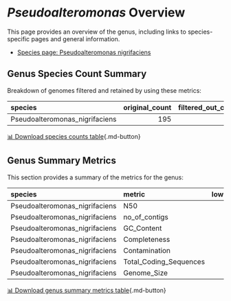 # *Pseudoalteromonas* Overview
This page provides an overview of the genus, including links to species-specific pages and general information.

- [Species page: Pseudoalteromonas nigrifaciens](Pseudoalteromonas_nigrifaciens/index.md)
## Genus Species Count Summary
Breakdown of genomes filtered and retained by using these metrics:

| species                        |   original_count |   filtered_out_count |   final_count |
|:-------------------------------|-----------------:|---------------------:|--------------:|
| Pseudoalteromonas_nigrifaciens |              195 |                   10 |           185 |


[📊 Download species counts table](species_counts.csv){.md-button}
## Genus Summary Metrics
This section provides a summary of the metrics for the genus:

| species                        | metric                 |   lower_bounds |   upper_bounds |
|:-------------------------------|:-----------------------|---------------:|---------------:|
| Pseudoalteromonas_nigrifaciens | N50                    |   413000       |      nan       |
| Pseudoalteromonas_nigrifaciens | no_of_contigs          |      nan       |       70       |
| Pseudoalteromonas_nigrifaciens | GC_Content             |       39       |       41       |
| Pseudoalteromonas_nigrifaciens | Completeness           |      100       |      nan       |
| Pseudoalteromonas_nigrifaciens | Contamination          |      nan       |        1       |
| Pseudoalteromonas_nigrifaciens | Total_Coding_Sequences |     3400       |     4000       |
| Pseudoalteromonas_nigrifaciens | Genome_Size            |        3.8e+06 |        4.3e+06 |


[📊 Download genus summary metrics table](genus_summary_metrics.csv){.md-button}
